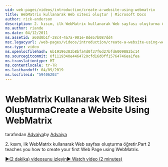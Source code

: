 ```yaml
---
uid: web-pages/videos/introduction/create-a-website-using-webmatrix
title: WebMatrix kullanarak Web sitesi oluştur | Microsoft Docs
author: rick-anderson
description: 2. kısım, ilk WebMatrix kullanarak Web sayfası oluşturma öğretir.
ms.author: riande
ms.date: 04/12/2011
ms.assetid: a60d0b1f-38c4-4a7a-901e-8de57b087dd4
msc.legacyurl: /web-pages/videos/introduction/create-a-website-using-webmatrix
msc.type: video
ms.openlocfilehash: 6b19196383b8bfa4d0f37f6d27bfd6009882bc14
ms.sourcegitcommit: 0f1119340e4464720cfd16d0ff15764746ea1fea
ms.translationtype: MT
ms.contentlocale: tr-TR
ms.lasthandoff: 04/09/2019
ms.locfileid: "59406203"
---
```

# <a name="create-a-website-using-webmatrix"></a><span data-ttu-id="110f6-103">WebMatrix Kullanarak Web Sitesi Oluşturma</span><span class="sxs-lookup"><span data-stu-id="110f6-103">Create a Website Using WebMatrix</span></span>

<span data-ttu-id="110f6-104">tarafından [Advaiya](https://twitter.com/Advaiyasolns)</span><span class="sxs-lookup"><span data-stu-id="110f6-104">by [Advaiya](https://twitter.com/Advaiyasolns)</span></span>

<span data-ttu-id="110f6-105">2. kısım, ilk WebMatrix kullanarak Web sayfası oluşturma öğretir.</span><span class="sxs-lookup"><span data-stu-id="110f6-105">Part 2 teaches you how to create your first Web Page using WebMatrix.</span></span>

[<span data-ttu-id="110f6-106">&#9654;(2 dakika) videosunu izleyin</span><span class="sxs-lookup"><span data-stu-id="110f6-106">&#9654; Watch video (2 minutes)</span></span>](https://channel9.msdn.com/Blogs/ASP-NET-Site-Videos/create-a-website-using-webmatrix)
